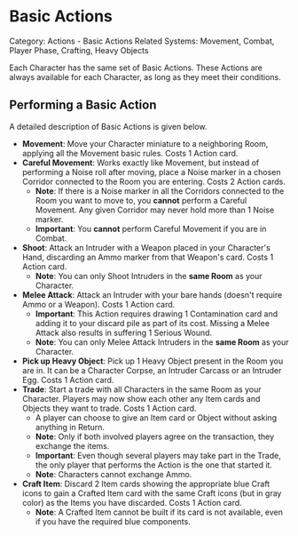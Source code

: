 # Basic Actions

Category: Actions - Basic Actions
Related Systems: Movement, Combat, Player Phase, Crafting, Heavy Objects

Each Character has the same set of Basic Actions. These Actions are always available for each Character, as long as they meet their conditions.

## Performing a Basic Action

A detailed description of Basic Actions is given below.

- **Movement**: Move your Character miniature to a neighboring Room, applying all the Movement basic rules. Costs 1 Action card.
- **Careful Movement**: Works exactly like Movement, but instead of performing a Noise roll after moving, place a Noise marker in a chosen Corridor connected
  to the Room you are entering. Costs 2 Action cards.
  - **Note**: If there is a Noise marker in all the Corridors connected to the Room you want to move to, you **cannot** perform a Careful Movement. Any given Corridor may never hold more than 1 Noise marker.
  - **Important**: You **cannot** perform Careful Movement if you are in Combat.
- **Shoot**: Attack an Intruder with a Weapon placed in your Character's Hand, discarding an Ammo marker from that Weapon's card. Costs 1 Action card.
  - **Note**: You can only Shoot Intruders in the **same Room** as your Character.
- **Melee Attack**: Attack an Intruder with your bare hands (doesn't require Ammo or a Weapon). Costs 1 Action card.
  - **Important**: This Action requires drawing 1 Contamination card and adding it to your discard pile as part of its cost. Missing a Melee Attack also results in suffering 1 Serious Wound.
  - **Note**: You can only Melee Attack Intruders in the **same Room** as your Character.
- **Pick up Heavy Object**: Pick up 1 Heavy Object present in the Room you are in. It can be a Character Corpse, an Intruder Carcass or an Intruder Egg. Costs 1 Action card.
- **Trade**: Start a trade with all Characters in the same Room as your Character. Players may now show each other any Item cards and Objects they want to trade. Costs 1 Action card.
  - A player can choose to give an Item card or Object without asking anything in Return.
  - **Note**: Only if both involved players agree on the transaction, they exchange the items.
  - **Important**: Even though several players may take part in the Trade, the only player that performs the Action is the one that started it.
  - **Note**: Characters cannot exchange Ammo.
- **Craft Item**: Discard 2 Item cards showing the appropriate blue Craft icons to gain a Crafted Item card with the same Craft icons (but in gray color) as the Items you have discarded. Costs 1 Action card.
  - **Note**: A Crafted Item cannot be built if its card is not available, even if you have the required blue components.

